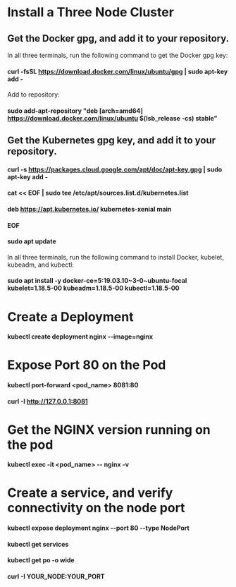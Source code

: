 # Install a Three Node Cluster
## Get the Docker gpg, and add it to your repository.
In all three terminals, run the following command to get the Docker gpg key:
#### curl -fsSL https://download.docker.com/linux/ubuntu/gpg | sudo apt-key add -

Add to repository: 
#### sudo add-apt-repository "deb [arch=amd64] https://download.docker.com/linux/ubuntu $(lsb_release -cs) stable"

## Get the Kubernetes gpg key, and add it to your repository.
#### curl -s https://packages.cloud.google.com/apt/doc/apt-key.gpg | sudo apt-key add -

#### cat << EOF | sudo tee /etc/apt/sources.list.d/kubernetes.list
#### deb https://apt.kubernetes.io/ kubernetes-xenial main
#### EOF

#### sudo apt update

In all three terminals, run the following command to install Docker, kubelet, kubeadm, and kubectl:

#### sudo apt install -y docker-ce=5:19.03.10~3-0~ubuntu-focal kubelet=1.18.5-00 kubeadm=1.18.5-00 kubectl=1.18.5-00

# Create a Deployment
#### kubectl create deployment nginx --image=nginx
# Expose Port 80 on the Pod
#### kubectl port-forward <pod_name> 8081:80
#### curl -I http://127.0.0.1:8081
# Get the NGINX version running on the pod
#### kubectl exec -it <pod_name> -- nginx -v
# Create a service, and verify connectivity on the node port

#### kubectl expose deployment nginx --port 80 --type NodePort
#### kubectl get services
#### kubectl get po -o wide
#### curl -I YOUR_NODE:YOUR_PORT